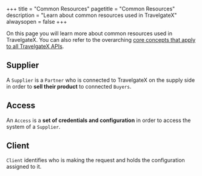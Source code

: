 +++
title = "Common Resources"
pagetitle = "Common Resources"
description = "Learn about common resources used in TravelgateX"
alwaysopen = false
+++

On this page you will learn more about common resources used in TravelgateX. You can also refer to the overarching [core concepts that apply to all TravelgateX APIs](/getting-started/concepts/). 


## Supplier
 A `Supplier` is a `Partner` who is connected to TravelgateX on the supply side in order to **sell their product** to connected `Buyers`.

## Access
An `Access` is a **set of credentials and configuration** in order to access the system of a `Supplier`.

## Client
`Client` identifies who is making the request and holds the configuration assigned to it.
